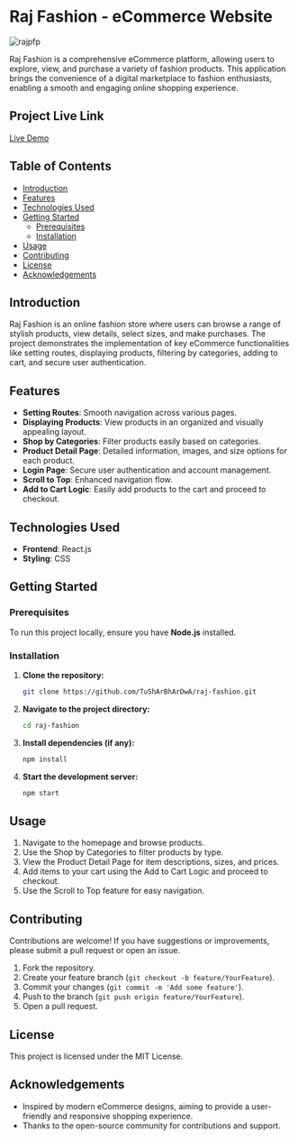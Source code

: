 # Raj Fashion - eCommerce Website
![rajpfp](https://github.com/user-attachments/assets/ff835bc3-4cc2-4678-b593-2e14977aef67)


Raj Fashion is a comprehensive eCommerce platform, allowing users to explore, view, and purchase a variety of fashion products. This application brings the convenience of a digital marketplace to fashion enthusiasts, enabling a smooth and engaging online shopping experience.

## Project Live Link
[Live Demo](https://raj-fashion.vercel.app/)

## Table of Contents

- [Introduction](#introduction)
- [Features](#features)
- [Technologies Used](#technologies-used)
- [Getting Started](#getting-started)
  - [Prerequisites](#prerequisites)
  - [Installation](#installation)
- [Usage](#usage)
- [Contributing](#contributing)
- [License](#license)
- [Acknowledgements](#acknowledgements)

## Introduction

Raj Fashion is an online fashion store where users can browse a range of stylish products, view details, select sizes, and make purchases. The project demonstrates the implementation of key eCommerce functionalities like setting routes, displaying products, filtering by categories, adding to cart, and secure user authentication.

## Features

- **Setting Routes**: Smooth navigation across various pages.
- **Displaying Products**: View products in an organized and visually appealing layout.
- **Shop by Categories**: Filter products easily based on categories.
- **Product Detail Page**: Detailed information, images, and size options for each product.
- **Login Page**: Secure user authentication and account management.
- **Scroll to Top**: Enhanced navigation flow.
- **Add to Cart Logic**: Easily add products to the cart and proceed to checkout.

## Technologies Used

- **Frontend**: React.js
- **Styling**: CSS

## Getting Started

### Prerequisites

To run this project locally, ensure you have **Node.js** installed.

### Installation

1. **Clone the repository:**
   ```bash
   git clone https://github.com/TuShArBhArDwA/raj-fashion.git

2. **Navigate to the project directory:**
   ```bash
   cd raj-fashion
3. **Install dependencies (if any):**
    ```bash
    npm install
    ```

4. **Start the development server:**
    ```bash
    npm start
    ```

## Usage
1. Navigate to the homepage and browse products.
2. Use the Shop by Categories to filter products by type.
3. View the Product Detail Page for item descriptions, sizes, and prices.
4. Add items to your cart using the Add to Cart Logic and proceed to checkout.
5. Use the Scroll to Top feature for easy navigation.
## Contributing
Contributions are welcome! If you have suggestions or improvements, please submit a pull request or open an issue.

1. Fork the repository.
2. Create your feature branch (`git checkout -b feature/YourFeature`).
3. Commit your changes (`git commit -m 'Add some feature'`).
4. Push to the branch (`git push origin feature/YourFeature`).
5. Open a pull request.
## License
This project is licensed under the MIT License.

## Acknowledgements
- Inspired by modern eCommerce designs, aiming to provide a user-friendly and responsive shopping experience.
- Thanks to the open-source community for contributions and support.
